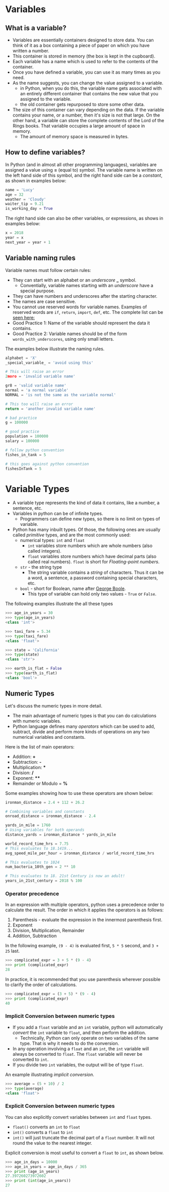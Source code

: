 # Variables

## What is a variable?
 - Variables are essentially containers designed to store data. You can think of it as a box containing a piece of paper on which you have written a number.
 - This container is stored in memory (the box is kept in the cupboard).
 - Each variable has a name which is used to refer to the contents of the container.
 - Once you have defined a variable, you can use it as many times as you need.
 - As the name suggests, you can change the value assigned to a variable.
    - in Python, when you do this, the variable name gets associated with an entirely different container that contains the new value that you assigned to the variable.
    - the old container gets repurposed to store some other data.
 - The size of this container can vary depending on the data. If the variable contains your name, or a number, then it's size is not that large. On the other hand, a variable can store the complete contents of the Lord of the Rings books. That variable occupies a large amount of space in memory.
    - The amount of memory space is measured in bytes.
     
## How to define variables?     
     
In Python (and in almost all other programming languages), variables are assigned a value using **=** (equal to) symbol. The variable name is written on the left hand side of this symbol, and the right hand side can be a _constant_, as shown in examples below:

```python
name = 'Lucy'
age = 32
weather = 'Cloudy'
waiter_tip = 9.21
is_working_day = True
```

The right hand side can also be other variables, or expressions, as shows in examples below:
```python
x = 2018
year = x
next_year = year + 1
```

## Variable naming rules

Variable names must follow certain rules:
- They can start with an alphabet or an _underscore_ **_** symbol.
  - Conventially, variable names starting with an _underscore_ have a special purpose.
- They can have numbers and underscores after the starting character.
- The names are case sensitive.
- You cannot use reserved words for variable names. Examples of reserved words are `if`, `return`, `import`, `def`, etc. The complete list can be [seen here:](https://docs.python.org/3/reference/lexical_analysis.html#keywords)
- Good Practice 1: Name of the variable should represent the data it contains.
- Good Practice 2: Variable names should be of the form `words_with_underscores`, using only small letters.

The examples below illustrate the naming rules.
```python
alphabet = 'X'
_special_variable_ = 'avoid using this'

# This will raise an error
2moro = 'invalid variable name'

gr8 = 'valid variable name'
normal = 'a normal variable'
NORMAL = 'is not the same as the variable normal'

# This too will raise an error
return = 'another invalid variable name'

# bad practice
g = 100000

# good practice
population = 100000
salary = 100000

# follow python convention
fishes_in_tank = 5

# this goes against python convention
fishesInTank = 5
```

# Variable Types
- A variable type represents the kind of data it contains, like a number, a sentence, etc.
- Variables in python can be of infinite types.
    - Programmers can define new types, so there is no limit on types of variable.
- Python has many inbuilt types. Of those, the following ones are usually called _primitive_ types, and are the most commonly used:
  - numerical types: `int` and `float`
    - `int` variables store numbers which are whole numbers (also called integers).
    - `float` variables store numbers which have decimal parts (also called real numbers). `float` is short for _Floating-point numbers_.
  - `str` - the string type
    - The string variable contains a _string_ of characters. Thus it can be a word, a sentence, a password containing special characters, etc.
  - `bool` - short for Boolean, name after [George Boole](https://en.wikipedia.org/wiki/George_Boole). 
    - This type of variable can hold only two values - `True` or `False`.
    
The following examples illustrate the all these types

```python
>>> age_in_years = 30
>>> type(age_in_years)
<class 'int'>

>>> taxi_fare = 5.34
>>> type(taxi_fare)
<class 'float'>

>>> state = 'California'
>>> type(state)
<class 'str'>

>>> earth_is_flat = False
>>> type(earth_is_flat)
<class 'bool'>
```

## Numeric Types
Let's discuss the numeric types in more detail. 
- The main advantage of numeric types is that you can do calculations with numeric variables. 
- Python language defines many _operators_ which can be used to add, subtract, divide and perform more kinds of operations on any two numerical variables and constants.

Here is the list of main operators:
- Addition: **+**
- Subtraction: **-**
- Multiplication: __*__
- Division: **/**
- Exponent: __**__
- Remainder or Modulo = **%**

Some examples showing how to use these operators are shown below:

```python
ironman_distance = 2.4 + 112 + 26.2

# Combining variables and constants
onroad_distance = ironman_distance - 2.4

yards_in_mile = 1760
# Using variables for both operands
distance_yards = ironman_distance * yards_in_mile

world_record_time_hrs = 7.75
# This evaluates to 18.1419...
avg_speed_mile_per_hour = ironman_distance / world_record_time_hrs

# This evaluates to 1024
num_bacteria_10th_gen = 2 ** 10

# This evaluates to 18. 21st Century is now an adult!
years_in_21st_century = 2018 % 100 
```

### Operator precedence
In an expression with multiple operators, python uses a precedence order to calculate the result. The order in which it applies the operators is as follows:

1. Parenthesis - evaluate the expression in the innermost parenthesis first.
2. Exponent
3. Division, Multiplication, Remainder
4. Addition, Subtraction

In the following example, `(9 - 4)` is evaluated first, `5 * 5` second, and `3 + 25` last.

```python
>>> complicated_expr = 3 + 5 * (9 - 4)
>>> print (complicated_expr)
28
```

In practice, it is recommended that you use parenthesis wherever possible to clarify the order of calculations.
```python
>>> complicated_expr = (3 + 5) * (9 - 4)
>>> print (complicated_expr)
40
```

### Implicit Conversion between numeric types
- If you add a `float` variable and an `int` variable, python will automatically _convert_ the `int` variable to `float`, and then perform the addition.
  - Technically, Python can only operate on two variables of the same type. That is why it needs to do the conversion.
- In any operation involving a `float` and an `int`, the `int` variable will always be converted to `float`. The `float` variable will never be converted to `int`.
- If you divide two `int` variables, the output will be of type `float`.

An example illustrating _implicit conversion_.

```python
>>> average = (5 + 10) / 2
>>> type(average)
<class 'float'>
```

### Explicit Conversion between numeric types
You can also explicitly convert variables between `int` and `float` types.
  - `float()` converts an `int` to `float`
  - `int()` converts a `float` to `int`
  - `int()` will just truncate the decimal part of a `float` number. It will not round the value to the nearest integer.
  
Explicit conversion is most useful to convert a `float` to `int`, as shown below.

```python
>>> age_in_days = 10000
>>> age_in_years = age_in_days / 365
>>> print (age_in_years)
27.397260273972602
>>> print (int(age_in_years))
27
```

